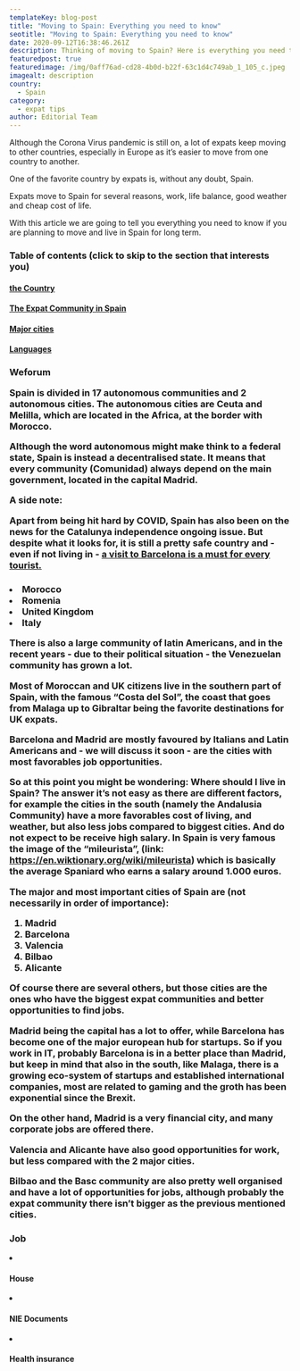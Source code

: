 ```yaml
---
templateKey: blog-post
title: "Moving to Spain: Everything you need to know"
seotitle: "Moving to Spain: Everything you need to know"
date: 2020-09-12T16:38:46.261Z
description: Thinking of moving to Spain? Here is everything you need to know before moving
featuredpost: true
featuredimage: /img/0aff76ad-cd28-4b0d-b22f-63c1d4c749ab_1_105_c.jpeg
imagealt: description
country:
  - Spain
category:
  - expat tips
author: Editorial Team
---
```

Although the Corona Virus pandemic is still on, a lot of expats keep moving to other countries, especially in Europe as it’s easier to move from one country to another.

One of the favorite country by expats is, without any doubt, Spain.

Expats move to Spain for several reasons, work, life balance, good weather and cheap cost of life.

With this article we are going to tell you everything you need to know if you are planning to move and live in Spain for long term.

### Table of contents (click to skip to the section that interests you)

 #### [the Country](#spain-country)
 #### [The Expat Community in Spain](#spain-expat-community)
 #### [Major cities](#spain-cities)
 #### [Languages](#spain-languages)

<h3 name="spain-country>The country.</h3>

Spain is the second most visited country in the world, according with [Weforum](https://www.weforum.org/agenda/2020/06/most-visited-countries-world-tourism-organization)

Spain is divided in 17 autonomous communities and 2 autonomous cities. The autonomous cities are Ceuta and Melilla, which are located in the Africa, at the border with Morocco.

Although the word autonomous might make think to a federal state, Spain is instead a decentralised state. It means that every community (Comunidad) always depend on the main government, located in the capital Madrid.

A side note:

Apart from being hit hard by COVID, Spain has also been on the news for the Catalunya independence ongoing issue. But despite what it looks for, it is still a pretty safe country and -even if not living in - [a visit to Barcelona is a must for every tourist.](https://www.thexpatmagazine.com/blog/2014-11-16-27-reasons-barcelona-best-city-world/)

<h3 name="spain-expats>The Expat Community</h3>

Many people would think that Madrid and Barcelona have the largest community of expats, since they are also the largest cities. But the truth is a bit different. Due to their position and expensive cost of living (compared with other Spanish cities), those are not the favorite cities for expats in Spain.

The province of Malaga and Alicante are the provinces with a greater number of expats. But we also need to consider that not all expats living in these areas are not working, both areas are well known for being a favorite place for expats from Northern Europe to retire in a more mild and warm climate.

The biggest expats communities in Spain - according with the office of statistics in Spain - are:

1. **Morocco**
2. **Romenia**
3. **United Kingdom**
4. **Italy**

There is also a large community of latin Americans, and in the recent years - due to their political situation - the Venezuelan community has grown a lot.

Most of Moroccan and UK citizens live in the southern part of Spain, with the famous “Costa del Sol”, the coast that goes from Malaga up to Gibraltar being the favorite destinations for UK expats.

Barcelona and Madrid are mostly favoured by Italians and Latin Americans and - we will discuss it soon - are the cities with most favorables job opportunities.

So at this point you might be wondering: Where should I live in Spain? The answer it’s not easy as there are different factors, for example the cities in the south (namely the Andalusia Community) have a more favorables cost of living, and weather, but also less jobs compared to biggest cities. And do not expect to be receive high salary. In Spain is very famous the image of the “mileurista”, (link: <https://en.wiktionary.org/wiki/mileurista>) which is basically the average Spaniard who earns a salary around 1.000 euros.

The major and most important cities of Spain are (not necessarily in order of importance):

1. Madrid
2. Barcelona
3. Valencia
4. Bilbao
5. Alicante

Of course there are several others, but those cities are the ones who have the biggest expat communities and better opportunities to find jobs.

Madrid being the capital has a lot to offer, while Barcelona has become one of the major european hub for startups. So if you work in IT, probably Barcelona is in a better place than Madrid, but keep in mind that also in the south, like Malaga, there is a growing eco-system of startups and established international companies, most are related to gaming and the groth has been exponential since the Brexit.

On the other hand, Madrid is a very financial city, and many corporate jobs are offered there.

Valencia and Alicante have also good opportunities for work, but less compared with the 2 major cities.

Bilbao and the Basc community are also pretty well organised and have a lot of opportunities for jobs, although probably the expat community there isn’t bigger as the previous mentioned cities.

<h3 name="spain-languages>Languages.</h3>

If you expect every spaniard to speak english, then you might be disappointed. Although there are very big UK and english speaking communities in Spain, english it’s not a common spoken language. In the main cities like Madrid and Barcelona it's easier to find english speaking and of course the young generations are more prone to speak english. However Spain is a country that has been isolated for many years, due to the dictatorship, and only in the last year english has become more common in the country.

While in the south (Andalusia and the province of Alicante) there are plenty of english speaking expats, that does not mean that every spaniard in the south speak english.

Spain is not just a decentralised state but is also a country with different traditions and - of course - languages. Here is a list of some other languages spoken in Spain:

* **Catalan is spoken in Catalunya, Valencia and Balearic Islands**
* **Gallego is spoken in Galicia**
* **Basque is spoken in Basque region (Bilbao)**

In the next article we will talk about:

* #### Job
* #### House
* #### NIE Documents
* #### Health insurance